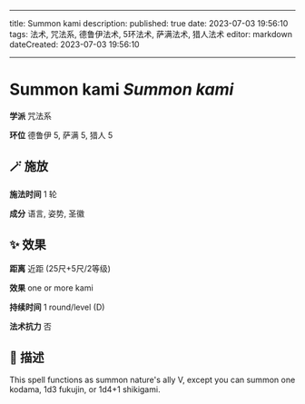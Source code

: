 
---
title: Summon kami
description: 
published: true
date: 2023-07-03 19:56:10
tags: 法术, 咒法系, 德鲁伊法术, 5环法术, 萨满法术, 猎人法术
editor: markdown
dateCreated: 2023-07-03 19:56:10

---

# **Summon kami** *Summon kami*

**学派** 咒法系 

**环位** 德鲁伊 5, 萨满 5, 猎人 5

## 🪄 施放

**施法时间** 1 轮

**成分** 语言, 姿势, 圣徽

## ✨ 效果  

**距离** 近距 (25尺+5尺/2等级) 

**效果** one or more kami 

**持续时间** 1 round/level (D) 

**法术抗力** 否

## 📖 描述

This spell functions as summon nature's ally V, except you can summon one kodama, 1d3 fukujin, or 1d4+1 shikigami.
    